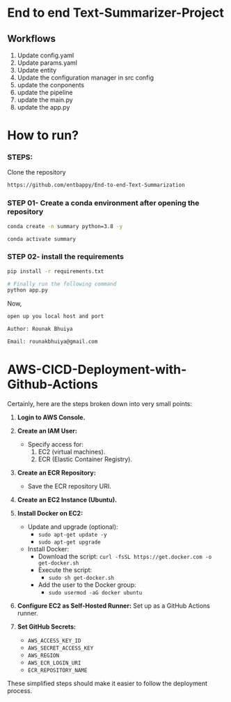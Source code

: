 # End to end Text-Summarizer-Project

## Workflows

1. Update config.yaml
2. Update params.yaml
3. Update entity
4. Update the configuration manager in src config
5. update the conponents
6. update the pipeline
7. update the main.py
8. update the app.py


# How to run?
### STEPS:

Clone the repository

```bash
https://github.com/entbappy/End-to-end-Text-Summarization
```
### STEP 01- Create a conda environment after opening the repository

```bash
conda create -n summary python=3.8 -y
```

```bash
conda activate summary
```


### STEP 02- install the requirements
```bash
pip install -r requirements.txt
```


```bash
# Finally run the following command
python app.py
```

Now,
```bash
open up you local host and port
```


```bash
Author: Rounak Bhuiya

Email: rounakbhuiya@gmail.com

```



# AWS-CICD-Deployment-with-Github-Actions

Certainly, here are the steps broken down into very small points:

1. **Login to AWS Console.**

2. **Create an IAM User:**
   - Specify access for:
     1. EC2 (virtual machines).
     2. ECR (Elastic Container Registry).

3. **Create an ECR Repository:**
   - Save the ECR repository URI. 

4. **Create an EC2 Instance (Ubuntu).**

5. **Install Docker on EC2:**
   - Update and upgrade (optional):
     - `sudo apt-get update -y`
     - `sudo apt-get upgrade`
   - Install Docker:
     - Download the script: `curl -fsSL https://get.docker.com -o get-docker.sh`
     - Execute the script:
       - `sudo sh get-docker.sh`
     - Add the user to the Docker group:
       - `sudo usermod -aG docker ubuntu`

6. **Configure EC2 as Self-Hosted Runner:** Set up as a GitHub Actions runner.

7. **Set GitHub Secrets:**
   - `AWS_ACCESS_KEY_ID`
   - `AWS_SECRET_ACCESS_KEY`
   - `AWS_REGION`
   - `AWS_ECR_LOGIN_URI`
   - `ECR_REPOSITORY_NAME`

These simplified steps should make it easier to follow the deployment process.